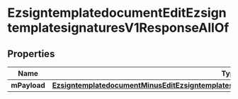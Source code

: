 
# EzsigntemplatedocumentEditEzsigntemplatesignaturesV1ResponseAllOf

## Properties
Name | Type | Description | Notes
------------ | ------------- | ------------- | -------------
**mPayload** | [**EzsigntemplatedocumentMinusEditEzsigntemplatesignaturesMinusV1MinusResponseMinusMPayload**](EzsigntemplatedocumentMinusEditEzsigntemplatesignaturesMinusV1MinusResponseMinusMPayload.md) |  | 




